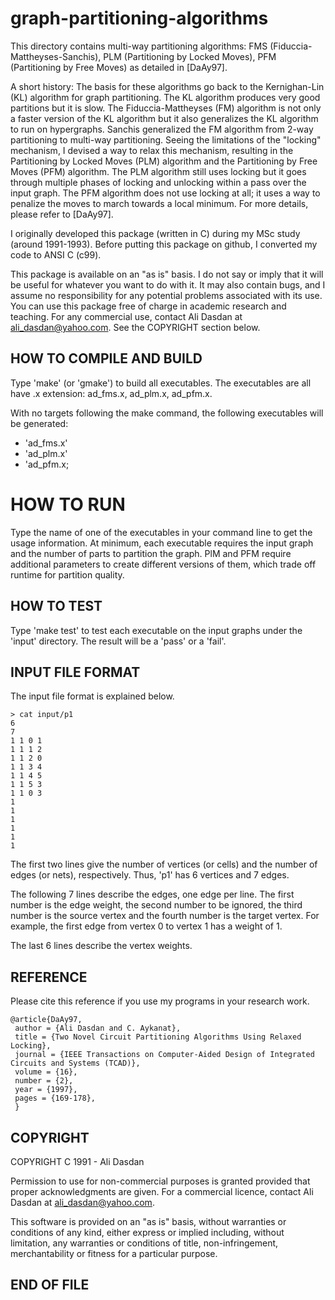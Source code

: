 graph-partitioning-algorithms
=============================

This directory contains multi-way partitioning algorithms: FMS
(Fiduccia-Mattheyses-Sanchis), PLM (Partitioning by Locked Moves), PFM
(Partitioning by Free Moves) as detailed in [DaAy97]. 

A short history: The basis for these algorithms go back to the
Kernighan-Lin (KL) algorithm for graph partitioning. The KL algorithm
produces very good partitions but it is slow. The Fiduccia-Mattheyses
(FM) algorithm is not only a faster version of the KL algorithm but it
also generalizes the KL algorithm to run on hypergraphs. Sanchis
generalized the FM algorithm from 2-way partitioning to multi-way
partitioning. Seeing the limitations of the "locking" mechanism, I
devised a way to relax this mechanism, resulting in the Partitioning
by Locked Moves (PLM) algorithm and the Partitioning by Free Moves
(PFM) algorithm. The PLM algorithm still uses locking but it goes
through multiple phases of locking and unlocking within a pass over
the input graph. The PFM algorithm does not use locking at all; it
uses a way to penalize the moves to march towards a local minimum. For
more details, please refer to [DaAy97].

I originally developed this package (written in C) during my MSc study
(around 1991-1993). Before putting this package on github, I converted
my code to ANSI C (c99). 

This package is available on an "as is" basis. I do not say or imply
that it will be useful for whatever you want to do with it. It may
also contain bugs, and I assume no responsibility for any potential
problems associated with its use. You can use this package free of
charge in academic research and teaching. For any commercial use,
contact Ali Dasdan at ali_dasdan@yahoo.com. See the COPYRIGHT section
below.

## HOW TO COMPILE AND BUILD

Type 'make' (or 'gmake') to build all executables. The executables are
all have .x extension: ad_fms.x, ad_plm.x, ad_pfm.x.

With no targets following the make command, the following executables
will be generated:
- 'ad_fms.x'
- 'ad_plm.x'
- 'ad_pfm.x;

# HOW TO RUN

Type the name of one of the executables in your command line to get
the usage information. At minimum, each executable requires the input
graph and the number of parts to partition the graph. PlM and PFM
require additional parameters to create different versions of them,
which trade off runtime for partition quality.

## HOW TO TEST

Type 'make test' to test each executable on the input graphs under the
'input' directory. The result will be a 'pass' or a 'fail'.

## INPUT FILE FORMAT

The input file format is explained below.

```
> cat input/p1
6
7
1 1 0 1
1 1 1 2
1 1 2 0
1 1 3 4
1 1 4 5
1 1 5 3
1 1 0 3
1
1
1
1
1
1

```

The first two lines give the number of vertices (or cells) and the
number of edges (or nets), respectively. Thus, 'p1' has 6 vertices and
7 edges. 

The following 7 lines describe the edges, one edge per line. The first
number is the edge weight, the second number to be ignored, the third
number is the source vertex and the fourth number is the target
vertex. For example, the first edge from vertex 0 to vertex 1 has a
weight of 1.

The last 6 lines describe the vertex weights.

## REFERENCE

Please cite this reference if you use my programs in your research
work.

```
@article{DaAy97,
 author = {Ali Dasdan and C. Aykanat},
 title = {Two Novel Circuit Partitioning Algorithms Using Relaxed Locking},
 journal = {IEEE Transactions on Computer-Aided Design of Integrated Circuits and Systems (TCAD)},
 volume = {16},
 number = {2},
 year = {1997},
 pages = {169-178},
 }
```

## COPYRIGHT

COPYRIGHT C 1991 - Ali Dasdan

Permission to use for non-commercial purposes is granted provided that
proper acknowledgments are given. For a commercial licence, contact
Ali Dasdan at ali_dasdan@yahoo.com.

This software is provided on an "as is" basis, without warranties or
conditions of any kind, either express or implied including, without
limitation, any warranties or conditions of title, non-infringement,
merchantability or fitness for a particular purpose.

## END OF FILE

